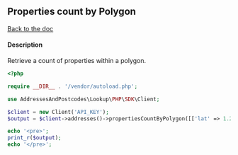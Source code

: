 ## Properties count by Polygon

[Back to the doc](../README.md)

#### Description

Retrieve a count of properties within a polygon.

```php
<?php

require __DIR__ . '/vendor/autoload.php';

use AddressesAndPostcodes\Lookup\PHP\SDK\Client;

$client = new Client('API_KEY');
$output = $client->addresses()->propertiesCountByPolygon([['lat' => 1.234, 'lng' => -2.394], ['lat' => 1.238, 'lng' => -2.040]]);

echo '<pre>';
print_r($output);
echo '</pre>';
```